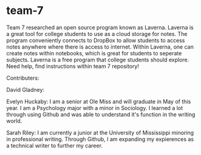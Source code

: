 # team-7

Team 7 researched an open source program known as Laverna. Laverna is a great tool for college students to use as a cloud storage for notes. The program conveniently connects to DropBox to allow students to access notes anywhere where there is access to internet. Within Laverna, one can create notes within notebooks, which is great for students to seperate subjects. Laverna is a free program that college students should explore. Need help, find instructions within team 7 repository!  

Contributers:

David Gladney:

Evelyn Huckaby: I am a senior at Ole Miss and will graduate in May of this year. I am a Psychology major with a minor in Sociology. I learned a lot through using Github and was able to understand it's function in the writing world.

Sarah Riley: I am currently a junior at the University of Mississippi minoring in professional writing. Through Github, I am expanding my expierences as a technical writer to further my career. 
